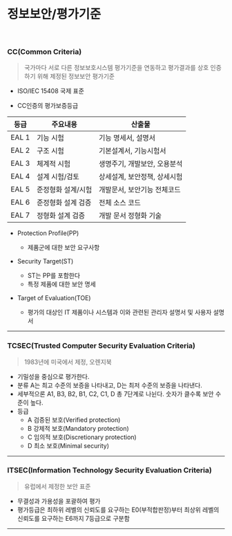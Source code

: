 # 정보보안/평가기준

<br>

### CC(Common Criteria)

> 국가마다 서로 다른 정보보호시스템 평가기준을 연동하고 평가결과를 상호 인증하기 위해 제정된 정보보안 평가기준

- ISO/IEC 15408 국제 표준

* CC인증의 평가보증등급

| 등급  | 주요내용           | 산출물                       |
| ----- | ------------------ | ---------------------------- |
| EAL 1 | 기능 시험          | 기능 명세서, 설명서          |
| EAL 2 | 구조 시험          | 기본설계서, 기능시험서       |
| EAL 3 | 체계적 시험        | 생명주기, 개발보안, 오용분석 |
| EAL 4 | 설계 시험/검토     | 상세설계, 보안정책, 상세시험 |
| EAL 5 | 준정형화 설계/시험 | 개발문서, 보안기능 전체코드  |
| EAL 6 | 준정형화 설계 검증 | 전체 소스 코드               |
| EAL 7 | 정형화 설계 검증   | 개발 문서 정형화 기술        |

* Protection Profile(PP)
  * 제품군에 대한 보안 요구사항

* Security Target(ST)
  * ST는 PP를 포함한다
  * 특정 제품에 대한 보안 명세
* Target of Evaluation(TOE)
  * 평가의 대상인 IT 제품이나 시스템과 이와 관련된 관리자 설명서 및 사용자 설명서

---

### TCSEC(**Trusted Computer Security Evaluation Criteria**)

> 1983년에 미국에서 제정, 오렌지북

- 기밀성을 중심으로 평가한다.
- 분류 A는 최고 수준의 보증을 나타내고, D는 최저 수준의 보증을 나타낸다.
- 세부적으론 A1, B3, B2, B1, C2, C1, D 총 7단계로 나뉜다. 숫자가 클수록 보안 수준이 높다.
- 등급
  - A 검증된 보호(Verified protection)
  - B 강제적 보호(Mandatory protection)
  - C 임의적 보호(Discretionary protection)
  - D 최소 보호(Minimal security)

----

### ITSEC(Information Technology Security Evaluation Criteria)

> 유럽에서 제정한 보안 표준

* 무결성과 가용성을 포괄하여 평가
* 평가등급은 최하위 레벨의 신뢰도를 요구하는 E0(부적합판정)부터 최상위 레벨의 신뢰도를 요구하는 E6까지 7등급으로 구분함

---



